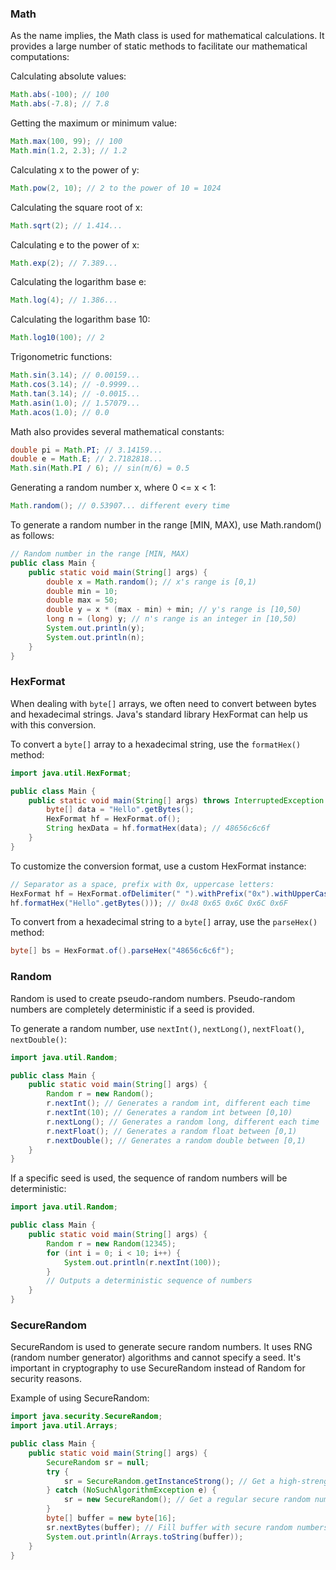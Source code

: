 ### **Math**
As the name implies, the Math class is used for mathematical calculations. It provides a large number of static methods to facilitate our mathematical computations:

Calculating absolute values:
```java
Math.abs(-100); // 100
Math.abs(-7.8); // 7.8
```
Getting the maximum or minimum value:
```java
Math.max(100, 99); // 100
Math.min(1.2, 2.3); // 1.2
```
Calculating x to the power of y:
```java
Math.pow(2, 10); // 2 to the power of 10 = 1024
```
Calculating the square root of x:
```java
Math.sqrt(2); // 1.414...
```
Calculating e to the power of x:
```java
Math.exp(2); // 7.389...
```
Calculating the logarithm base e:
```java
Math.log(4); // 1.386...
```
Calculating the logarithm base 10:
```java
Math.log10(100); // 2
```
Trigonometric functions:
```java
Math.sin(3.14); // 0.00159...
Math.cos(3.14); // -0.9999...
Math.tan(3.14); // -0.0015...
Math.asin(1.0); // 1.57079...
Math.acos(1.0); // 0.0
```
Math also provides several mathematical constants:
```java
double pi = Math.PI; // 3.14159...
double e = Math.E; // 2.7182818...
Math.sin(Math.PI / 6); // sin(π/6) = 0.5
```
Generating a random number x, where 0 <= x < 1:
```java
Math.random(); // 0.53907... different every time
```
To generate a random number in the range [MIN, MAX), use Math.random() as follows:
```java
// Random number in the range [MIN, MAX)
public class Main {
    public static void main(String[] args) {
        double x = Math.random(); // x's range is [0,1)
        double min = 10;
        double max = 50;
        double y = x * (max - min) + min; // y's range is [10,50)
        long n = (long) y; // n's range is an integer in [10,50)
        System.out.println(y);
        System.out.println(n);
    }
}
```


### **HexFormat**
When dealing with `byte[]` arrays, we often need to convert between bytes and hexadecimal strings. Java's standard library HexFormat can help us with this conversion.

To convert a `byte[]` array to a hexadecimal string, use the `formatHex()` method:
```java
import java.util.HexFormat;

public class Main {
    public static void main(String[] args) throws InterruptedException {
        byte[] data = "Hello".getBytes();
        HexFormat hf = HexFormat.of();
        String hexData = hf.formatHex(data); // 48656c6c6f
    }
}
```
To customize the conversion format, use a custom HexFormat instance:
```java
// Separator as a space, prefix with 0x, uppercase letters:
HexFormat hf = HexFormat.ofDelimiter(" ").withPrefix("0x").withUpperCase();
hf.formatHex("Hello".getBytes())); // 0x48 0x65 0x6C 0x6C 0x6F
```
To convert from a hexadecimal string to a `byte[]` array, use the `parseHex()` method:
```java
byte[] bs = HexFormat.of().parseHex("48656c6c6f");
```

### **Random**
Random is used to create pseudo-random numbers. Pseudo-random numbers are completely deterministic if a seed is provided.

To generate a random number, use `nextInt()`, `nextLong()`, `nextFloat()`, `nextDouble()`:
```java
import java.util.Random;

public class Main {
    public static void main(String[] args) {
        Random r = new Random();
        r.nextInt(); // Generates a random int, different each time
        r.nextInt(10); // Generates a random int between [0,10)
        r.nextLong(); // Generates a random long, different each time
        r.nextFloat(); // Generates a random float between [0,1)
        r.nextDouble(); // Generates a random double between [0,1)
    }
}
```
If a specific seed is used, the sequence of random numbers will be deterministic:
```java
import java.util.Random;

public class Main {
    public static void main(String[] args) {
        Random r = new Random(12345);
        for (int i = 0; i < 10; i++) {
            System.out.println(r.nextInt(100));
        }
        // Outputs a deterministic sequence of numbers
    }
}
```

### **SecureRandom**
SecureRandom is used to generate secure random numbers. It uses RNG (random number generator) algorithms and cannot specify a seed. It's important in cryptography to use SecureRandom instead of Random for security reasons.

Example of using SecureRandom:
```java
import java.security.SecureRandom;
import java.util.Arrays;

public class Main {
    public static void main(String[] args) {
        SecureRandom sr = null;
        try {
            sr = SecureRandom.getInstanceStrong(); // Get a high-strength secure random number generator
        } catch (NoSuchAlgorithmException e) {
            sr = new SecureRandom(); // Get a regular secure random number generator
        }
        byte[] buffer = new byte[16];
        sr.nextBytes(buffer); // Fill buffer with secure random numbers
        System.out.println(Arrays.toString(buffer));
    }
}
```